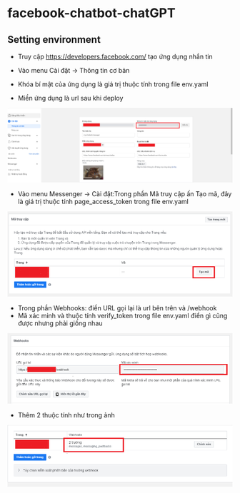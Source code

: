 # facebook-chatbot-chatGPT

## Setting environment

- Truy cập https://developers.facebook.com/ tạo ứng dụng nhắn tin

- Vào menu Cài đặt -> Thông tin cơ bản
- Khóa bí mật của ứng dụng là giá trị thuộc tính trong file env.yaml
- Miền ứng dụng là url sau khi deploy

![This is an image](/image/basic_info.png)



- Vào menu Messenger -> Cài đặt:Trong phần Mã truy cập ấn Tạo mã, đây là giá trị thuộc tính page_access_token trong file env.yaml

![This is an image](/image/page_access_code.png)




- Trong phần Webhooks: điền URL gọi lại là url bên trên và /webhook
- Mã xác minh và thuộc tính verify_token trong file env.yaml điền gì cũng được nhưng phải giống nhau

![This is an image](/image/webhooks1.png)




- Thêm 2 thuộc tính như trong ảnh

![This is an image](/image/webhooks2.png)
